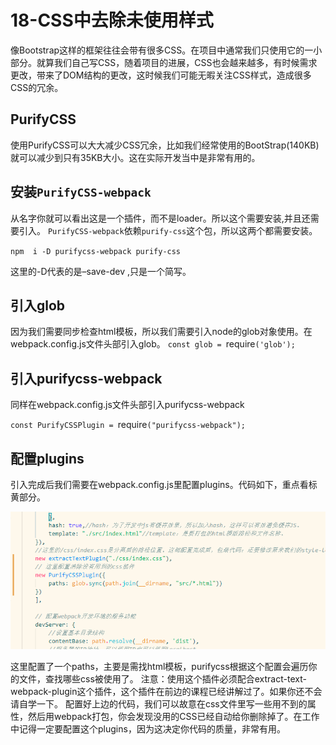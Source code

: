 # 18-CSS中去除未使用样式
像Bootstrap这样的框架往往会带有很多CSS。在项目中通常我们只使用它的一小部分。就算我们自己写CSS，随着项目的进展，CSS也会越来越多，有时候需求更改，带来了DOM结构的更改，这时候我们可能无暇关注CSS样式，造成很多CSS的冗余。
 
## PurifyCSS

使用PurifyCSS可以大大减少CSS冗余，比如我们经常使用的BootStrap(140KB)就可以减少到只有35KB大小。这在实际开发当中是非常有用的。

## 安装`PurifyCSS-webpack`

从名字你就可以看出这是一个插件，而不是loader。所以这个需要安装,并且还需要引入。 
`PurifyCSS-webpack`依赖`purify-css`这个包，所以这两个都需要安装。

`npm  i -D purifycss-webpack purify-css`

这里的-D代表的是–save-dev ,只是一个简写。

## 引入glob

因为我们需要同步检查html模板，所以我们需要引入node的glob对象使用。在webpack.config.js文件头部引入glob。
`const glob = `require`('glob');`

## 引入purifycss-webpack

同样在webpack.config.js文件头部引入purifycss-webpack

`const PurifyCSSPlugin = `require`("purifycss-webpack");`

## 配置plugins

引入完成后我们需要在webpack.config.js里配置plugins。代码如下，重点看标黄部分。

![4.png][1]


这里配置了一个paths，主要是需找html模板，purifycss根据这个配置会遍历你的文件，查找哪些css被使用了。
注意：使用这个插件必须配合extract-text-webpack-plugin这个插件，这个插件在前边的课程已经讲解过了。如果你还不会请自学一下。
配置好上边的代码，我们可以故意在css文件里写一些用不到的属性，然后用webpack打包，你会发现没用的CSS已经自动给你删除掉了。在工作中记得一定要配置这个plugins，因为这决定你代码的质量，非常有用。


  [1]: /images/webpack3/webpack18_01.png